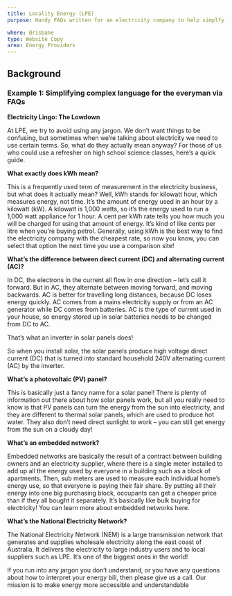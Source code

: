 ```yaml
---
title: Locality Energy (LPE)
purpose: Handy FAQs written for an electricity company to help simplfy the technical jargon that they're required to use in their communications.

where: Brisbane
type: Website Copy
area: Energy Providers
---
```


## Background

### Example 1: Simplifying complex language for the everyman via FAQs

**Electricity Lingo: The Lowdown**

At LPE, we try to avoid using any jargon. We don’t want things to be confusing, but sometimes when we’re talking about electricity we need to use certain terms. So, what do they actually mean anyway? For those of us who could use a refresher on high school science classes, here’s a quick guide.

**What exactly does kWh mean?**

This is a frequently used term of measurement in the electricity business, but what does it actually mean? Well, kWh stands for kilowatt hour, which measures energy, not time. It’s the amount of energy used in an hour by a kilowatt (kW). A kilowatt is 1,000 watts, so it’s the energy used to run a 1,000 watt appliance for 1 hour. A cent per kWh rate tells you how much you will be charged for using that amount of energy. It’s kind of like cents per litre when you’re buying petrol. Generally, using kWh is the best way to find the electricity company with the cheapest rate, so now you know, you can select that option the next time
you use a comparison site!

**What’s the difference between direct current (DC) and alternating current (AC)?**

In DC, the electrons in the current all flow in one direction – let’s call it forward. But in AC, they alternate between moving forward, and moving backwards. AC is better for travelling long distances, because DC loses energy quickly. AC comes from a mains electricity supply or from an AC generator while DC comes from batteries. AC is the type of current used in your house, so energy stored up in solar batteries needs to be changed from DC to AC.

That’s what an inverter in solar panels does!

So when you install solar, the solar panels produce high voltage direct current (DC) that is turned into standard household 240V alternating current (AC) by the inverter.

**What’s a photovoltaic (PV) panel?**

This is basically just a fancy name for a solar panel! There is plenty of information out there about how solar panels work, but all you really need to know is that PV panels can turn the energy from the sun into electricity, and they are different to thermal solar panels, which are used to produce hot water. They also don’t need direct sunlight to work – you can still get energy from the sun on a cloudy day!

**What’s an embedded network?**

Embedded networks are basically the result of a contract between building owners and an
electricity supplier, where there is a single meter installed to add up all the energy used by
everyone in a building such as a block of apartments. Then, sub meters are used to
measure each individual home’s energy use, so that everyone is paying their fair share. By
putting all their energy into one big purchasing block, occupants can get a cheaper price
than if they all bought it separately. It’s basically like bulk buying for electricity! You can learn
more about embedded networks here.

**What’s the National Electricity Network?**

The National Electricity Network (NEM) is a large transmission network that generates and
supplies wholesale electricity along the east coast of Australia. It delivers the electricity to
large industry users and to local suppliers such as LPE. It’s one of the biggest ones in the
world!

If you run into any jargon you don’t understand, or you have any questions about how to
interpret your energy bill, then please give us a call. Our mission is to make energy more
accessible and understandable